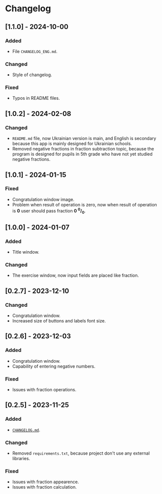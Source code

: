 # Changelog  


## [1.1.0] - 2024-10-00
### Added
* File `CHANGELOG_ENG.md`.

### Changed
* Style of changelog.

### Fixed
* Typos in README files.


## [1.0.2] - 2024-02-08
### Changed
* `README.md` file, now Ukrainian version is main, and English is secondary because this app is mainly designed for Ukrainian schools.
* Removed negative fractions in fraction subtraction topic, because the program is designed for pupils in 5th grade who have not yet studied negative fractions.


## [1.0.1] - 2024-01-15
### Fixed
* Congratulation window image.
* Problem when result of operation is zero, now when result of operation is **0** user should pass fraction **0 <sup>0</sup>/<sub>0</sub>**.


## [1.0.0] - 2024-01-07
### Added
* Title window.

### Changed
* The exercise window, now input fields are placed like fraction.


## [0.2.7] - 2023-12-10
### Changed
* Congratulation window.
* Increased size of buttons and labels font size.


## [0.2.6] - 2023-12-03
### Added 
* Congratulation window.
* Capability of entering negative numbers.

### Fixed
* Issues with fraction operations.


## [0.2.5] - 2023-11-25
### Added
* [`CHANGELOG.md`](CHANGELOG.md).

### Changed
* Removed `requirements.txt`, because project don't use any external libraries.

### Fixed
* Issues with fraction appearence.
* Issues with fraction calculation.
